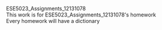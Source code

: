 ESE5023_Assignments_12131078  
This work is for ESE5023_Assignments_12131078's homework  
Every homework will have a dictionary  
